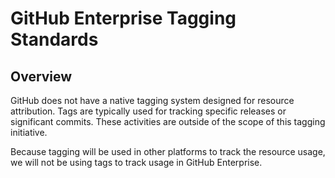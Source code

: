 # GitHub Enterprise Tagging Standards

## Overview
GitHub does not have a native tagging system designed for resource attribution. Tags are typically used for tracking specific releases or significant commits. These activities are outside of the scope of this tagging initiative.

Because tagging will be used in other platforms to track the resource usage, we will not be using tags to track usage in GitHub Enterprise.





